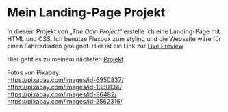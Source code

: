 # Mein Landing-Page Projekt
In diesem Projekt von <em>„The Odin Project“</em> erstelle ich eine Landing-Page mit HTML und CSS. Ich benutze Flexbox zum styling und die Webseite wäre für einen Fahrradladen geeignet. Hier ist ein Link zur [Live Preview](https://tomsoerr.github.io/odin-landing-page/)

Hier geht es zu meinem nächsten [Projekt](https://github.com/TomSoerr/odin-rock-paper-scissors)

Fotos von Pixabay: <br>
https://pixabay.com/images/id-6950837/ <br>
https://pixabay.com/images/id-1380134/ <br>
https://pixabay.com/images/id-86482/ <br>
https://pixabay.com/images/id-2562316/ <br>
